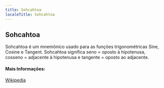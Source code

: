 ```yaml
---
title: Sohcahtoa
localeTitle: Sohcahtoa
---
```

## Sohcahtoa

Sohcahtoa é um mnemônico usado para as funções trigonométricas Sine, Cosine e Tangent. Sohcahtoa significa seno = oposto à hipotenusa, cosseno = adjacente à hipotenusa e tangente = oposto ao adjacente.

#### Mais Informações:

[Wikipedia](https://en.wikipedia.org/wiki/Trigonometric_functions)